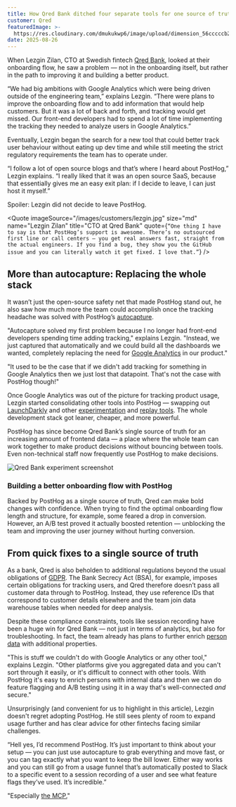 ```yaml
---
title: How Qred Bank ditched four separate tools for one source of truth
customer: Qred
featuredImage: >- 
  https://res.cloudinary.com/dmukukwp6/image/upload/dimension_56cccccb2c.jpg
date: 2025-08-26
---
```

When Lezgin Zilan, CTO at Swedish fintech [Qred Bank](https://www.qred.se/en), looked at their onboarding flow, he saw a problem — not in the onboarding itself, but rather in the path to improving it and building a better product. 

“We had big ambitions with Google Analytics which were being driven outside of the engineering team,” explains Lezgin. “There were plans to improve the onboarding flow and to add information that would help customers. But it was a lot of back and forth, and tracking would get missed. Our front-end developers had to spend a lot of time implementing the tracking they needed to analyze users in Google Analytics.”

Eventually, Lezgin began the search for a new tool that could better track user behaviour without eating up dev time and while still meeting the strict regulatory requirements the team has to operate under. 

“I follow a lot of open source blogs and that’s where I heard about PostHog,” Lezgin explains. “I really liked that it was an open source SaaS, because that essentially gives me an easy exit plan: if I decide to leave, I can just host it myself.”

Spoiler: Lezgin did not decide to leave PostHog.

<BorderWrapper> <Quote imageSource="/images/customers/lezgin.jpg" size="md" name="Lezgin Zilan" title="CTO at Qred Bank" quote={`“One thing I have to say is that PostHog’s support is awesome. There’s no outsourced first line or call centers — you get real answers fast, straight from the actual engineers. If you find a bug, they show you the GitHub issue and you can literally watch it get fixed. I love that.”`} /> </BorderWrapper>

## More than autocapture: Replacing the whole stack
It wasn’t just the open-source safety net that made PostHog stand out, he also saw how much more the team could accomplish once the tracking headache was solved with PostHog’s [autocapture](/docs/product-analytics/autocapture).

"Autocapture solved my first problem because I no longer had front-end developers spending time adding tracking," explains Lezgin. "Instead, we just captured that automatically and we could build all the dashboards we wanted, completely replacing the need for [Google Analytics](/blog/posthog-vs-ga4) in our product."

"It used to be the case that if we didn't add tracking for something in Google Analytics then we just lost that datapoint. That's not the case with PostHog though!"

Once Google Analytics was out of the picture for tracking product usage, Lezgin started consolidating other tools into PostHog — swapping out [LaunchDarkly](/blog/posthog-vs-launchdarkly) and other [experimentation](/experiments) and [replay tools](/session-replay). The whole development stack got leaner, cheaper, and more powerful. 

PostHog has since become Qred Bank’s single source of truth for an increasing amount of frontend data — a place where the whole team can work together to make product decisions without bouncing between tools. Even non-technical staff now frequently use PostHog to make decisions. 

<BorderWrapper>
  <div className="bg-[#E5E7E0] dark:bg-[#2C2C2C] rounded-lg p-6 my-8">
    <div className="space-y-4">
      <img 
        src="https://res.cloudinary.com/dmukukwp6/image/upload/group_9575_6f6f3c544d.jpg" 
        alt="Qred Bank experiment screenshot" 
        className="w-full rounded-md shadow-sm"
      />
      <h3 className="text-lg font-semibold text-gray-900 dark:text-white mb-4">Building a better onboarding flow with PostHog</h3>
      <p className="text-gray-700 dark:text-gray-300 leading-relaxed">
        Backed by PostHog as a single source of truth, Qred can make bold changes with confidence. When trying to find the optimal onboarding flow length and structure, for example, some feared a drop in conversion. However, an A/B test proved it actually boosted retention — unblocking the team and improving the user journey without hurting conversion.
      </p>
    </div>
  </div>
</BorderWrapper>

## From quick fixes to a single source of truth
As a bank, Qred is also beholden to additional regulations beyond the usual obligations of [GDPR](/docs/privacy/gdpr-compliance). The Bank Secrecy Act (BSA), for example, imposes certain obligations for tracking users, and Qred therefore doesn’t pass all customer data through to PostHog. Instead, they use reference IDs that correspond to customer details elsewhere and the team join data warehouse tables when needed for deep analysis. 

Despite these compliance constraints, tools like session recording have been a huge win for Qred Bank — not just in terms of analytics, but also for troubleshooting. In fact, the team already has plans to further enrich [person data](/docs/data/persons) with additional properties.

"This is stuff we couldn't do with Google Analytics or any other tool," explains Lezgin. "Other platforms give you aggregated data and you can't sort through it easily, or it's difficult to connect with other tools. With PostHog it's easy to enrich persons with internal data and then we can do feature flagging and A/B testing using it in a way that's well-connected _and_ secure."

Unsurprisingly (and convenient for us to highlight in this article), Lezgin doesn't regret adopting PostHog. He still sees plenty of room to expand usage further and has clear advice for other fintechs facing similar challenges.

“Hell yes, I’d recommend PostHog. It’s just important to think about your setup — you can just use autocapture to grab everything and move fast, or you can tag exactly what you want to keep the bill lower. Either way works and you can still go from a usage funnel that’s automatically posted to Slack to a specific event to a session recording of a user and see what feature flags they’ve used. It’s incredible.”

"Especially [the MCP.](https://github.com/PostHog/mcp)"

